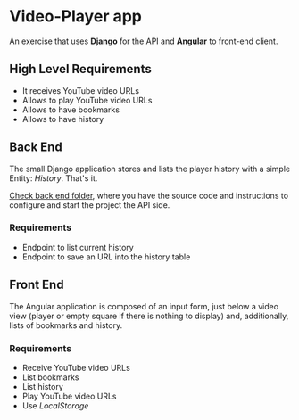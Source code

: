 # Video-Player app

An exercise that uses **Django** for the API and **Angular** to front-end client.

## High Level Requirements
* It receives YouTube video URLs
* Allows to play YouTube video URLs
* Allows to have bookmarks
* Allows to have history

## Back End

The small Django application stores and lists the player history with a simple Entity: _History_. That's it.

[Check back end folder](backend/README.md), where you have the source code and instructions to configure and start the project the API side.

### Requirements
* Endpoint to list current history
* Endpoint to save an URL into the history table

## Front End

The Angular application is composed of an input form, just below a video view (player or empty square if there is nothing to display) and, additionally, lists of bookmarks and history.

### Requirements
* Receive YouTube video URLs
* List bookmarks
* List history
* Play YouTube video URLs
* Use *LocalStorage*